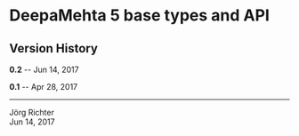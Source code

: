# DeepaMehta 5 base types and API

## Version History

**0.2** -- Jun 14, 2017

**0.1** -- Apr 28, 2017

------------
Jörg Richter  
Jun 14, 2017
